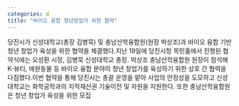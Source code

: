 ```yaml
---
categories: d
title: "바이오 융합 청년창업가 위한 협약"
---
```

당진시가 신성대학교(총장 김병묵) 및 충남산학융합원(원장 박상조)과 바이오 융합 기반 청년 창업가 육성을 위한 협약을 체결했다.지난 19일에 당진시청 목민홀에서 진행된 협약식에는 오성환 시장, 김병묵 신성대학교 총장. 박상조 충남산학융합원 원장이 참석해 K-뷰티, 애완동물 등 바이오 융합 분야의 청년 창업가를 육성하기 위한 상호 간 협력을 다짐했다.이번 협약을 통해 당진시는 총괄 운영을 맡아 사업의 안정성을 도모하고 신성대학교는 화학공학과의 지적재산권 기술이전 및 자원을 지원한다. 또한 충남산학융합원은 청년 창업가 육성을 위한 모집